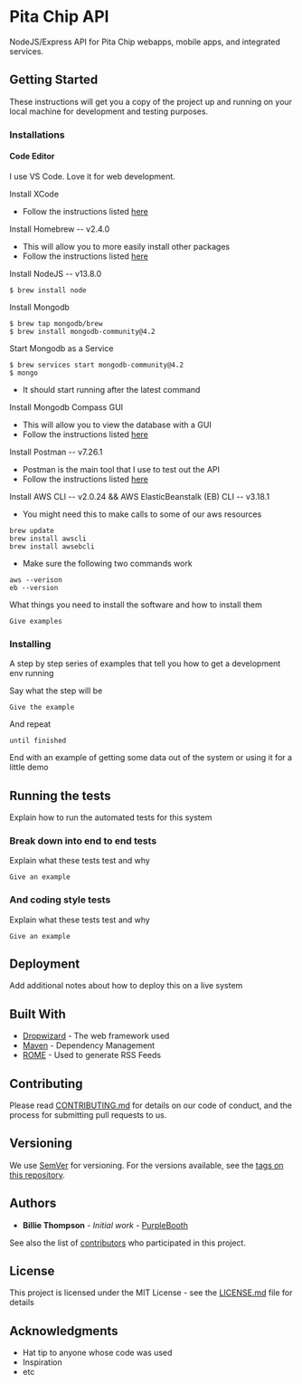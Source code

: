 # Pita Chip API

NodeJS/Express API for Pita Chip webapps, mobile apps, and integrated services.

## Getting Started

These instructions will get you a copy of the project up and running on your local machine for development and testing purposes.

### Installations

#### Code Editor

I use VS Code. Love it for web development.

Install XCode

- Follow the instructions listed [here](https://developer.apple.com/xcode/)

Install Homebrew -- v2.4.0

- This will allow you to more easily install other packages
- Follow the instructions listed [here](https://brew.sh/)

Install NodeJS -- v13.8.0

```
$ brew install node
```

Install Mongodb

```
$ brew tap mongodb/brew
$ brew install mongodb-community@4.2
```

Start Mongodb as a Service

```
$ brew services start mongodb-community@4.2
$ mongo
```

- It should start running after the latest command

Install Mongodb Compass GUI

- This will allow you to view the database with a GUI
- Follow the instructions listed [here](https://www.mongodb.com/products/compass)

Install Postman -- v7.26.1

- Postman is the main tool that I use to test out the API
- Follow the instructions listed [here](https://www.postman.com/downloads/)

Install AWS CLI -- v2.0.24 && AWS ElasticBeanstalk (EB) CLI -- v3.18.1

- You might need this to make calls to some of our aws resources

```
brew update
brew install awscli
brew install awsebcli
```

- Make sure the following two commands work

```
aws --verison
eb --version
```

What things you need to install the software and how to install them

```
Give examples
```

### Installing

A step by step series of examples that tell you how to get a development env running

Say what the step will be

```
Give the example
```

And repeat

```
until finished
```

End with an example of getting some data out of the system or using it for a little demo

## Running the tests

Explain how to run the automated tests for this system

### Break down into end to end tests

Explain what these tests test and why

```
Give an example
```

### And coding style tests

Explain what these tests test and why

```
Give an example
```

## Deployment

Add additional notes about how to deploy this on a live system

## Built With

- [Dropwizard](http://www.dropwizard.io/1.0.2/docs/) - The web framework used
- [Maven](https://maven.apache.org/) - Dependency Management
- [ROME](https://rometools.github.io/rome/) - Used to generate RSS Feeds

## Contributing

Please read [CONTRIBUTING.md](https://gist.github.com/PurpleBooth/b24679402957c63ec426) for details on our code of conduct, and the process for submitting pull requests to us.

## Versioning

We use [SemVer](http://semver.org/) for versioning. For the versions available, see the [tags on this repository](https://github.com/your/project/tags).

## Authors

- **Billie Thompson** - _Initial work_ - [PurpleBooth](https://github.com/PurpleBooth)

See also the list of [contributors](https://github.com/your/project/contributors) who participated in this project.

## License

This project is licensed under the MIT License - see the [LICENSE.md](LICENSE.md) file for details

## Acknowledgments

- Hat tip to anyone whose code was used
- Inspiration
- etc

